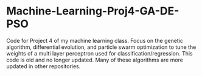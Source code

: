 # Machine-Learning-Proj4-GA-DE-PSO
Code for Project 4 of my machine learning class. Focus on the genetic algorithm, differential evolution, and particle swarm optimization to tune the weights of a multi layer perceptron used for classification/regression. This code is old and no longer updated. Many of these algorithms are more updated in other repositories.
